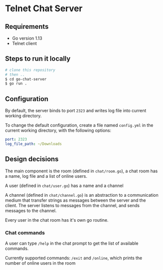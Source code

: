 # Telnet Chat Server

## Requirements
- Go version 1.13
- Telnet client

## Steps to run it locally
```bash
# clone this repository
# then ..
$ cd go-chat-server
$ go run .
```

## Configuration

By default, the server binds to port `2323` and writes log file into current working directory.

To change the default configuration, create a file named `config.yml` in the current working directory, with the following options:
```yml
port: 2323
log_file_path: ~/Downloads
```

## Design decisions
The main component is the room (defined in `chat/room.go`), a chat room has a name, log file and a list of online users.

A user (defined in `chat/user.go`) has a name and a channel

A channel (defined in `chat/channel.go`) is an abstraction to a communication medium that transfer strings as messages between the server and the client. The server listens to messages from the channel, and sends messages to the channel.

Every user in the chat room has it's own go routine.

### Chat commands
A user can type `/help` in the chat prompt to get the list of available commands.

Currently supported commands: `/exit` and `/online`, which prints the number of online users in the room